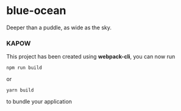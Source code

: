 # blue-ocean
Deeper than a puddle, as wide as the sky.

### **KAPOW**

This project has been created using **webpack-cli**, you can now run

```
npm run build
```

or

```
yarn build
```

to bundle your application

